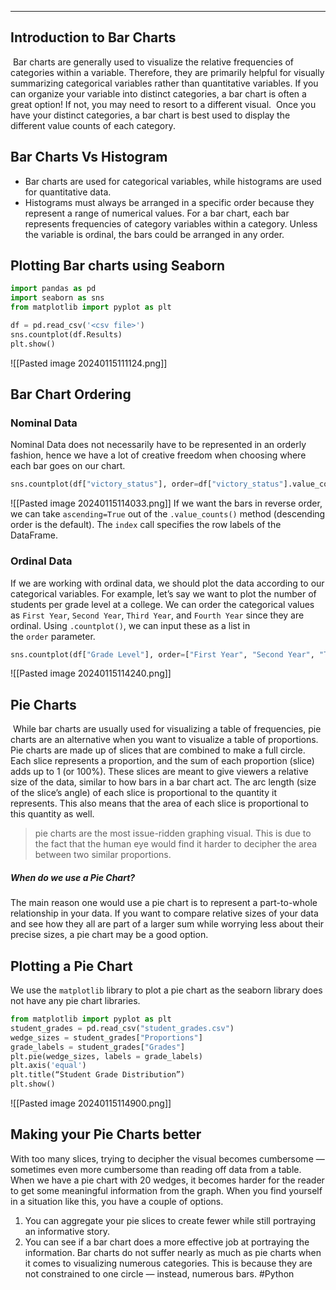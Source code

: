 ___
## Introduction to Bar Charts
 Bar charts are generally used to visualize the relative frequencies of categories within a variable. Therefore, they are primarily helpful for visually summarizing categorical variables rather than quantitative variables. If you can organize your variable into distinct categories, a bar chart is often a great option! If not, you may need to resort to a different visual.
 Once you have your distinct categories, a bar chart is best used to display the different value counts of each category.

## Bar Charts Vs Histogram
- Bar charts are used for categorical variables, while histograms are used for quantitative data.
- Histograms must always be arranged in a specific order because they represent a range of numerical values. For a bar chart, each bar represents frequencies of category variables within a category. Unless the variable is ordinal, the bars could be arranged in any order.

## Plotting Bar charts using Seaborn

```Python
import pandas as pd
import seaborn as sns 
from matplotlib import pyplot as plt 

df = pd.read_csv('<csv file>')
sns.countplot(df.Results)
plt.show()
```

![[Pasted image 20240115111124.png]]

## Bar Chart Ordering 
### Nominal Data 
Nominal Data does not necessarily have to be represented in an orderly fashion, hence we have a lot of creative freedom when choosing where each bar goes on our chart.
```Python
sns.countplot(df["victory_status"], order=df["victory_status"].value_counts(ascending=True).index)
```

![[Pasted image 20240115114033.png]]
If we want the bars in reverse order, we can take `ascending=True` out of the `.value_counts()` method (descending order is the default). The `index` call specifies the row labels of the DataFrame.
### Ordinal Data 
If we are working with ordinal data, we should plot the data according to our categorical variables. For example, let’s say we want to plot the number of students per grade level at a college. We can order the categorical values as `First Year`, `Second Year`, `Third Year`, and `Fourth Year` since they are ordinal. Using `.countplot()`, we can input these as a list in the `order` parameter.

```Python
sns.countplot(df["Grade Level"], order=["First Year", "Second Year", "Third Year", "Fourth Year"])
```
![[Pasted image 20240115114240.png]]

## Pie Charts

 While bar charts are usually used for visualizing a table of frequencies, pie charts are an alternative when you want to visualize a table of proportions. Pie charts are made up of slices that are combined to make a full circle. Each slice represents a proportion, and the sum of each proportion (slice) adds up to 1 (or 100%).
These slices are meant to give viewers a relative size of the data, similar to how bars in a bar chart act. The arc length (size of the slice’s angle) of each slice is proportional to the quantity it represents. This also means that the area of each slice is proportional to this quantity as well.

> pie charts are the most issue-ridden graphing visual. This is due to the fact that the human eye would find it harder to decipher the area between two similar proportions. 

##### When do we use a Pie Chart?
The main reason one would use a pie chart is to represent a part-to-whole relationship in your data. If you want to compare relative sizes of your data and see how they all are part of a larger sum while worrying less about their precise sizes, a pie chart may be a good option.

## Plotting a Pie Chart
We use the `matplotlib` library to plot a pie chart as the seaborn library does not have any pie chart libraries. 
```Python
from matplotlib import pyplot as plt 
student_grades = pd.read_csv("student_grades.csv")
wedge_sizes = student_grades["Proportions"]  
grade_labels = student_grades["Grades"]
plt.pie(wedge_sizes, labels = grade_labels)
plt.axis('equal')
plt.title(“Student Grade Distribution”)  
plt.show()
```
![[Pasted image 20240115114900.png]]

## Making your Pie Charts better
With too many slices, trying to decipher the visual becomes cumbersome — sometimes even more cumbersome than reading off data from a table. When we have a pie chart with 20 wedges, it becomes harder for the reader to get some meaningful information from the graph. 
When you find yourself in a situation like this, you have a couple of options.
1. You can aggregate your pie slices to create fewer while still portraying an informative story.
2. You can see if a bar chart does a more effective job at portraying the information. Bar charts do not suffer nearly as much as pie charts when it comes to visualizing numerous categories. This is because they are not constrained to one circle — instead, numerous bars.
#Python